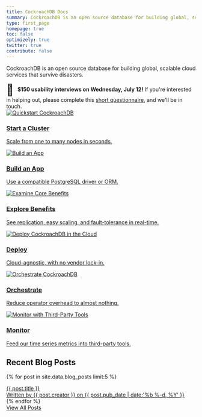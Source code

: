 ```yaml
---
title: CockroachDB Docs
summary: CockroachDB is an open source database for building global, scalable cloud services that survive disasters.
type: first_page
homepage: true
toc: false
optimizely: true
twitter: true
contribute: false
---
```


CockroachDB is an open source database for building global, scalable cloud services that survive disasters.

<style>
    #party {
        font-size: 30px;
        padding-right: 10px;
        vertical-align: -20%;
    }
</style>

<!--{{site.data.alerts.callout_info}}<span id="party">🎉</span>CockroachDB 1.0 is now available! Get more details in <a href="https://www.cockroachlabs.com/blog/cockroachdb-1-0-release">this blog post</a>.{{site.data.alerts.end}}-->

<div class="bs-callout bs-callout--info"><span id="party">📢</span><strong>$150 usability interviews on Wednesday, July 12!</strong> If you're interested in helping out, please complete this <a href="https://docs.google.com/a/cockroachlabs.com/forms/d/e/1FAIpQLSd4TPZo1AHn467zLKfy4RdtP8ySYgif89_Wm6deoxJWs5vvcw/viewform">short questionnaire</a>, and we'll be in touch.</div>

<div class="row">
    <div class="col-md-4">
        <div class="roach">
            <a href="start-a-local-cluster.html">
                <img src="{{ 'images/SCENE_superhero_profile_craig.png' | relative_url }}" alt="Quickstart CockroachDB"/>
                <h3>Start a Cluster</h3>
                <p>Scale from one to many nodes in seconds.</p>
            </a>
        </div>
    </div>
    <div class="col-md-4">
        <div class="roach">
            <a href="build-an-app-with-cockroachdb.html">
                <img src="{{ 'images/builder_craig.png' | relative_url }}" alt="Build an App"/>
                <h3>Build an App</h3>
                <p>Use a compatible PostgreSQL driver or ORM.</p>
            </a>
        </div>
    </div>
    <div class="col-md-4">
        <div class="roach">
            <a href="demo-data-replication.html">
                <img src="{{ 'images/scientist_catrina.png' | relative_url }}" alt="Examine Core Benefits"/>
                <h3>Explore Benefits</h3>
                <p>See replication, easy scaling, and fault-tolerance in real-time.</p>
            </a>
        </div>
    </div>
</div>

<div class="row">
    <div class="col-md-4">
        <div class="roach">
            <a href="cloud-deployment.html">
                <img src="{{ 'images/craig_crossfit.png' | relative_url }}" alt="Deploy CockroachDB in the Cloud"/>
                <h3>Deploy</h3>
                <p>Cloud-agnostic, with no vendor lock-in.</p>
            </a>
        </div>
    </div>
    <div class="col-md-4">
        <div class="roach">
            <a href="orchestration.html">
                <img src="{{ 'images/sleeping_craig.png' | relative_url }}" alt="Orchestrate CockroachDB"/>
                <h3>Orchestrate</h3>
                <p>Reduce operator overhead to almost nothing.</p>
            </a>
        </div>
    </div>
    <div class="col-md-4">
        <div class="roach">
            <a href="monitor-cockroachdb-with-prometheus.html">
                <img src="{{ 'images/announcement_catrina.png' | relative_url }}" alt="Monitor with Third-Party Tools"/>
                <h3>Monitor</h3>
                <p>Feed our time series metrics into third-party tools.</p>
            </a>
        </div>
    </div>
</div>

## Recent Blog Posts

{% for post in site.data.blog_posts limit:5 %}
<div class="row">
    <div class="col-xs-12">
        <a href="{{ post.link }}">
        <div class="blog-post {% if forloop.last %}last-entry{% endif %}">
            <div class="blog-title">{{ post.title }}</div>
            <div class="blog-meta">
                Written by <span class="meta-emphasis">{{ post.creator }}</span>
                on <span class="meta-emphasis">{{ post.pub_date | date:'%b %-d, %Y' }}</span>
            </div>
        </div>
        </a>
    </div>
</div>
{% endfor %}
<div class="row">
    <div class="col-xs-12">
        <div class="view-blog"><a href="https://www.cockroachlabs.com/blog">View All Posts</a></div>
    </div>
</div>
